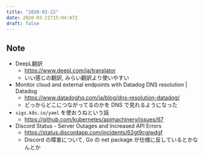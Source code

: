 ```yaml
---
title: "2020-03-22"
date: 2020-03-21T15:04:07Z
draft: false
---
```


## Note

* DeepL翻訳
  * https://www.deepl.com/ja/translator
  * いい感じの翻訳, みらい翻訳より使いやすい
* Monitor cloud and external endpoints with Datadog DNS resolution | Datadog
  * https://www.datadoghq.com/ja/blog/dns-resolution-datadog/
  * どっからどこにつながってるのかを DNS で見れるようになった
* `sigs.k8s.io/yaml` を使おうねという話
  * https://github.com/kubernetes/apimachinery/issues/67
* Discord Status - Server Outages and Increased API Errors
  * https://status.discordapp.com/incidents/62gt9cgjwdgf
  * Discord の障害について, Go の net package が仕様に反しているとかなんとか
